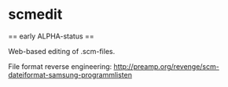 scmedit
=======

== early ALPHA-status ==

Web-based editing of .scm-files.

File format reverse engineering: http://preamp.org/revenge/scm-dateiformat-samsung-programmlisten